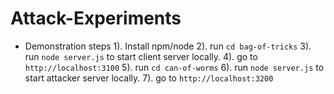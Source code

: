 # Attack-Experiments

* Demonstration steps
1). Install npm/node
2). run `cd bag-of-tricks`
3). run `node server.js` to start client server locally.
4). go to `http://localhost:3100`
5). run `cd can-of-worms`
6). run `node server.js` to start attacker server locally.
7). go to `http://localhost:3200`
